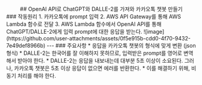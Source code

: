 <div align=center>
## OpenAI API로 ChatGPT와 DALLE-2를 가져와 카카오톡 챗봇 만들기
</div>
### 작동원리
1. 카카오톡에 prompt 입력
2. AWS API Gateway를 통해 AWS Lambda 함수로 전달
3. AWS Lambda 함수에서 OpenAI API를 통해 ChatGPT/DALLE-2에게 입력 prompt에 대한 응답을 받는다.
![image](https://github.com/user-attachments/assets/0f5e915b-cdd0-4f70-9432-7e49def8966b)
---
### 주요사항
* 응답을 카카오톡 챗봇의 형식에 맞게 변환 (json 형식)
* DALLE-2는 한국어를 잘 이해하지 못하므로, 입력받은 prompt를 영어로 변역해서 받아야 한다.
* DALLE-2는 응답을 내보내는데 대부분 5초 이상이 소요된다. 그러나, 카카오톡 챗봇은 5초 이상 응답이 없으면 에러를 반환한다.
  * 이를 해결하기 위해, 비동기 처리를 해야 한다.
